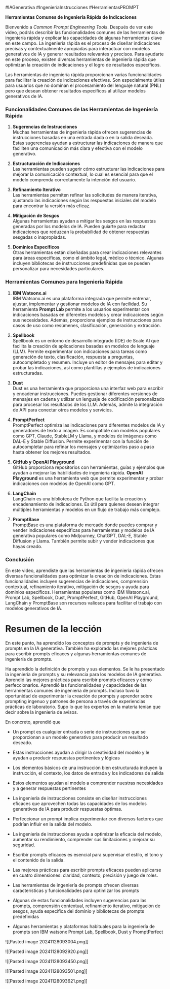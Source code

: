 #IAGenerativa #IngenieríaInstrucciones #HerramientasPROMPT


**Herramientas Comunes de Ingeniería Rápida de Indicaciones**

Bienvenido a _Common Prompt Engineering Tools_. Después de ver este video, podrás describir las funcionalidades comunes de las herramientas de ingeniería rápida y explicar las capacidades de algunas herramientas clave en este campo. La ingeniería rápida es el proceso de diseñar indicaciones precisas y contextualmente apropiadas para interactuar con modelos generativos de IA y generar resultados relevantes y precisos. Para ayudarte en este proceso, existen diversas herramientas de ingeniería rápida que optimizan la creación de indicaciones y el logro de resultados específicos.

Las herramientas de ingeniería rápida proporcionan varias funcionalidades para facilitar la creación de indicaciones efectivas. Son especialmente útiles para usuarios que no dominan el procesamiento del lenguaje natural (PNL) pero que desean obtener resultados específicos al utilizar modelos generativos de IA.

### Funcionalidades Comunes de las Herramientas de Ingeniería Rápida

1. **Sugerencias de Instrucciones**  
    Muchas herramientas de ingeniería rápida ofrecen sugerencias de instrucciones basadas en una entrada dada o en la salida deseada. Estas sugerencias ayudan a estructurar las indicaciones de manera que faciliten una comunicación más clara y efectiva con el modelo generativo.
    
2. **Estructuración de Indicaciones**  
    Las herramientas pueden sugerir cómo estructurar las indicaciones para mejorar la comunicación contextual, lo cual es esencial para que el modelo comprenda correctamente la intención del usuario.
    
3. **Refinamiento Iterativo**  
    Las herramientas permiten refinar las solicitudes de manera iterativa, ajustando las indicaciones según las respuestas iniciales del modelo para encontrar la versión más eficaz.
    
4. **Mitigación de Sesgos**  
    Algunas herramientas ayudan a mitigar los sesgos en las respuestas generadas por los modelos de IA. Pueden guiarte para redactar indicaciones que reduzcan la probabilidad de obtener respuestas sesgadas o inapropiadas.
    
5. **Dominios Específicos**  
    Otras herramientas están diseñadas para crear indicaciones relevantes para áreas específicas, como el ámbito legal, médico o técnico. Algunas incluyen bibliotecas de instrucciones predefinidas que se pueden personalizar para necesidades particulares.
    

### Herramientas Comunes para Ingeniería Rápida

1. **IBM Watsonx.ai**  
    IBM Watsonx.ai es una plataforma integrada que permite entrenar, ajustar, implementar y gestionar modelos de IA con facilidad. Su herramienta **Prompt Lab** permite a los usuarios experimentar con indicaciones basadas en diferentes modelos y crear indicaciones según sus necesidades. Además, proporciona ejemplos de instrucciones para casos de uso como resúmenes, clasificación, generación y extracción.
    
2. **Spellbook**  
    Spellbook es un entorno de desarrollo integrado (IDE) de Scale AI que facilita la creación de aplicaciones basadas en modelos de lenguaje (LLM). Permite experimentar con indicaciones para tareas como generación de texto, clasificación, respuesta a preguntas, autocompletado y resumen. Incluye un editor de mensajes para editar y probar las indicaciones, así como plantillas y ejemplos de indicaciones estructuradas.
    
3. **Dust**  
    Dust es una herramienta que proporciona una interfaz web para escribir y encadenar instrucciones. Puedes gestionar diferentes versiones de mensajes en cadena y utilizar un lenguaje de codificación personalizado para procesar los resultados de los LLM. Además, admite la integración de API para conectar otros modelos y servicios.
    
4. **PromptPerfect**  
    PromptPerfect optimiza las indicaciones para diferentes modelos de IA y generadores de texto a imagen. Es compatible con modelos populares como GPT, Claude, StableLM y Llama, y modelos de imágenes como DAL-E y Stable Diffusion. Permite experimentar con la función de autocompletar para refinar los mensajes y optimizarlos paso a paso hasta obtener los mejores resultados.
    
5. **GitHub y OpenAI Playground**  
    GitHub proporciona repositorios con herramientas, guías y ejemplos que ayudan a mejorar las habilidades de ingeniería rápida. **OpenAI Playground** es una herramienta web que permite experimentar y probar indicaciones con modelos de OpenAI como GPT.
    
6. **LangChain**  
    LangChain es una biblioteca de Python que facilita la creación y encadenamiento de indicaciones. Es útil para quienes desean integrar múltiples herramientas y modelos en un flujo de trabajo más complejo.
    
7. **PromptBase**  
    PromptBase es una plataforma de mercado donde puedes comprar y vender indicaciones específicas para herramientas y modelos de IA generativa populares como Midjourney, ChatGPT, DAL-E, Stable Diffusion y Llama. También permite subir y vender indicaciones que hayas creado.
    

### Conclusión

En este video, aprendiste que las herramientas de ingeniería rápida ofrecen diversas funcionalidades para optimizar la creación de indicaciones. Estas funcionalidades incluyen sugerencias de indicaciones, comprensión contextual, refinamiento iterativo, mitigación de sesgos y ayuda para dominios específicos. Herramientas populares como IBM Watsonx.ai, Prompt Lab, Spellbook, Dust, PromptPerfect, GitHub, OpenAI Playground, LangChain y PromptBase son recursos valiosos para facilitar el trabajo con modelos generativos de IA.

# Resumen de la lección


En este punto, ha aprendido los conceptos de prompts y de ingeniería de prompts en la IA generativa. También ha explorado las mejores prácticas para escribir prompts eficaces y algunas herramientas comunes de ingeniería de prompts.

Ha aprendido la definición de prompts y sus elementos. Se le ha presentado la ingeniería de prompts y su relevancia para los modelos de IA generativa. Aprendió las mejores prácticas para escribir prompts eficaces y cómo perfeccionarlos. Aprendió las funcionalidades y capacidades de las herramientas comunes de ingeniería de prompts. Incluso tuvo la oportunidad de experimentar la creación de prompts y aprender sobre prompting ingenuo y patrones de persona a través de experiencias prácticas de laboratorio. Supo lo que los expertos en la materia tenían que decir sobre la ingeniería de avisos.

En concreto, aprendió que

- Un prompt es cualquier entrada o serie de instrucciones que se proporcionan a un modelo generativo para producir un resultado deseado.
    
- Estas instrucciones ayudan a dirigir la creatividad del modelo y le ayudan a producir respuestas pertinentes y lógicas
    
- Los elementos básicos de una instrucción bien estructurada incluyen la instrucción, el contexto, los datos de entrada y los indicadores de salida
    
- Estos elementos ayudan al modelo a comprender nuestras necesidades y a generar respuestas pertinentes
    
- La ingeniería de instrucciones consiste en diseñar instrucciones eficaces que aprovechen todas las capacidades de los modelos generativos de IA para producir respuestas óptimas.
    
- Perfeccionar un prompt implica experimentar con diversos factores que podrían influir en la salida del modelo.
    
- La ingeniería de instrucciones ayuda a optimizar la eficacia del modelo, aumentar su rendimiento, comprender sus limitaciones y mejorar su seguridad.
    
- Escribir prompts eficaces es esencial para supervisar el estilo, el tono y el contenido de la salida.
    
- Las mejores prácticas para escribir prompts eficaces pueden aplicarse en cuatro dimensiones: claridad, contexto, precisión y juego de roles.
    
- Las herramientas de ingeniería de prompts ofrecen diversas características y funcionalidades para optimizar los prompts
    
- Algunas de estas funcionalidades incluyen sugerencias para las prompts, comprensión contextual, refinamiento iterativo, mitigación de sesgos, ayuda específica del dominio y bibliotecas de prompts predefinidas
    
- Algunas herramientas y plataformas habituales para la ingeniería de prompts son IBM watsonx Prompt Lab, Spellbook, Dust y PromptPerfect


![[Pasted image 20241128093004.png]]


![[Pasted image 20241128092920.png]]



![[Pasted image 20241128093450.png]]



![[Pasted image 20241128093501.png]]


![[Pasted image 20241128093621.png]]





